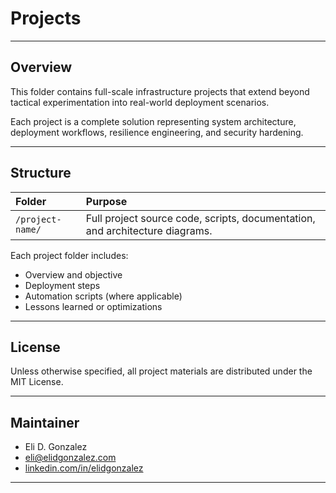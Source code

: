 # Projects

---

## Overview

This folder contains full-scale infrastructure projects that extend beyond tactical experimentation into real-world deployment scenarios.

Each project is a complete solution representing system architecture, deployment workflows, resilience engineering, and security hardening.

---

## Structure

| Folder | Purpose |
|:--|:--|
| `/project-name/` | Full project source code, scripts, documentation, and architecture diagrams. |

Each project folder includes:
- Overview and objective
- Deployment steps
- Automation scripts (where applicable)
- Lessons learned or optimizations

---

## License

Unless otherwise specified, all project materials are distributed under the MIT License.

---

## Maintainer

- Eli D. Gonzalez
- eli@elidgonzalez.com
- [linkedin.com/in/elidgonzalez](https://linkedin.com/in/elidgonzalez)

---
